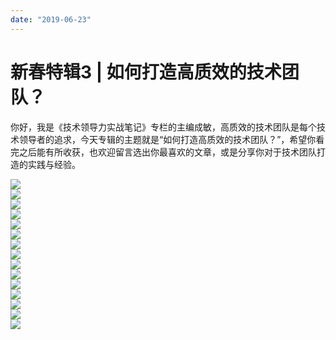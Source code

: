 ```yaml
---
date: "2019-06-23"
---  
```

      
# 新春特辑3 | 如何打造高质效的技术团队？
你好，我是《技术领导力实战笔记》专栏的主编成敏，高质效的技术团队是每个技术领导者的追求，今天专辑的主题就是“如何打造高质效的技术团队？”，希望你看完之后能有所收获，也欢迎留言选出你最喜欢的文章，或是分享你对于技术团队打造的实践与经验。

[![](./httpsstatic001geekbangorgresourceimaged6c3d600e093a67eea0b0bf896829ac0aec3.jpg)](https://time.geekbang.org/column/article/6870)  
[![](./httpsstatic001geekbangorgresourceimage9e6e9e01d9df7ee2124efdd4929444ebc46e.jpg)](https://time.geekbang.org/column/article/6915)  
[![](./httpsstatic001geekbangorgresourceimagef11df100ba7d24c352310a4484e12036581d.jpg)](https://time.geekbang.org/column/article/7032)  
[![](./httpsstatic001geekbangorgresourceimagea6f1a6a7ff57d8fbf5b974259802dfe82df1.jpg)](https://time.geekbang.org/column/article/7401)  
[![](./httpsstatic001geekbangorgresourceimageb552b59c78ebfbedc4222386ea0453b13b52.jpg)](https://time.geekbang.org/column/article/8273)  
[![](./httpsstatic001geekbangorgresourceimageaa2eaa5bf6eea7f94da2c419dabf7c2b102e.jpg)](https://time.geekbang.org/column/article/8462)  
[![](./httpsstatic001geekbangorgresourceimagedd61dd13e7b691fe9bf5ded172670c433561.jpg)](https://time.geekbang.org/column/article/12810)  
[![](./httpsstatic001geekbangorgresourceimage922392ee582f1797e2d8b4a782ae93d4e123.jpg)](https://time.geekbang.org/column/article/14399)  
[![](./httpsstatic001geekbangorgresourceimage91cf91a648d898c4b46d78b18c4aa935e5cf.jpg)](https://time.geekbang.org/column/article/15992)  
[![](./httpsstatic001geekbangorgresourceimageb670b65addb2d49a379402e880bd9b7d5070.jpg)](https://time.geekbang.org/column/article/40487)  
[![](./httpsstatic001geekbangorgresourceimage5fc85ffd363444ccc97aa2d7ba4fe6cf48c8.jpg)](https://time.geekbang.org/column/article/74493)  
[![](./httpsstatic001geekbangorgresourceimagec028c0adee5c24de2874e14836efcf2a5728.jpg)](https://time.geekbang.org/column/article/78668)  
[![](./httpsstatic001geekbangorgresourceimage5cc75cf348342facb5098e8af28116dc96c7.jpg)](https://time.geekbang.org/column/article/79202)  
[![](./httpsstatic001geekbangorgresourceimage2ce12c6a84d5c741f2f5e0ebdabaa60627e1.jpg)](https://time.geekbang.org/column/article/6210)  
[![](./httpsstatic001geekbangorgresourceimage295329e1ea7fd91223fe7fa42f89470b4553.jpg)](https://time.geekbang.org/column/article/10074)

<!-- [[[read_end]]] -->